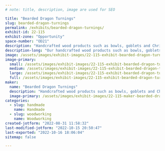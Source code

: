 ```yaml
---
# note: title, description, image are used for SEO

title: "Bearded Dragon Turnings"
slug: bearded-dragon-turnings
permalink: /exhibits/bearded-dragon-turnings/
exhibit-id: 22-115
exhibit-zone: "Opportunity"
space-number: "OD21"
description: "Handcrafted wood products such as bowls, goblets and Christmas ornaments."
description-long: "Our handcrafted wood products such as bowls, goblets and Christmas ornaments will make great gifts for this upcoming holiday season.  Made using a variety of wood species we have many different colors and styles to choose from.  As most of our products utilize reclaimed wood you can also feel good about being environmentally responsible."
image: /assets/images/exhibit-images/22-115-exhibit-bearded-dragon-turnings-primary-exhibit-large.JPEG
image-primary: 
  small: /assets/images/exhibit-images/22-115-exhibit-bearded-dragon-turnings-primary-exhibit-small.JPEG
  medium: /assets/images/exhibit-images/22-115-exhibit-bearded-dragon-turnings-primary-exhibit-medium.JPEG
  large: /assets/images/exhibit-images/22-115-exhibit-bearded-dragon-turnings-primary-exhibit-large.JPEG
  full: /assets/images/exhibit-images/22-115-exhibit-bearded-dragon-turnings-primary-exhibit-full.JPEG
maker: 
  name: "Bearded Dragon Turnings"
  description: "Handcrafted wood products such as bowls, goblets and Christmas ornaments. Utilizing as much reclaimed wood as is feasible."
  image-primary: /assets/images/exhibit-images/22-115-maker-bearded-dragon-turnings-bearded-dragon-turnings-logo-medium.png
categories: 
  - slug: handmade
    name: Handmade
  - slug: woodworking
    name: Woodworking
created-jotform: "2022-08-31 11:58:32"
last-modified-jotform: "2022-10-15 20:50:47"
last-exported: "2022-10-16 18:06:04"
sitemap: false

---
```

